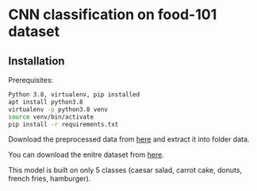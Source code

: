 # CNN classification on food-101 dataset

## Installation

Prerequisites:
```sh
Python 3.8, virtualenv, pip installed
apt install python3.8
virtualenv -p python3.8 venv
source venv/bin/activate
pip install -r requirements.txt
```

Download the preprocessed data from [here](https://drive.google.com/open?id=1FSjN4ZvhN6hZhEnB2d8AH2dtuoVW27uD) and extract it into folder data.


You can download the enitre dataset from [here](https://www.kaggle.com/kmader/food41).

This model is built on only 5 classes (caesar salad, carrot cake, donuts, french fries, hamburger).
